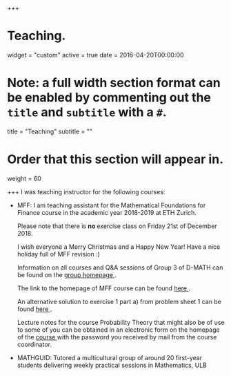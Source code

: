 +++
# Teaching.

widget = "custom"
active = true
date = 2016-04-20T00:00:00

# Note: a full width section format can be enabled by commenting out the `title` and `subtitle` with a `#`.
title = "Teaching"
subtitle = ""

# Order that this section will appear in.
weight = 60

+++
I was teaching instructor for the following courses: 
<ul>
<li> MFF: I am teaching assistant for the Mathematical Foundations for Finance course in the academic year 2018-2019 at ETH Zurich.
  
<p>Please note that there is <b> no </b> exercise class on Friday 21st of December 2018.</p>

<p> I wish everyone a Merry Christmas and a Happy New Year! Have a nice holiday full of MFF revision :) <p>



 Information on all courses and Q&A sessions of Group 3 of D-MATH can be found on the  <a href = "https://people.math.ethz.ch/~gruppe3/about" target = "_blank"> group homepage </a>. 
 

The link to the homepage of MFF course can be found <a href = "https://metaphor.ethz.ch/x/2018/hs/401-3913-01L" target = "_blank"> here </a>.

An alternative solution to exercise 1 part a) from problem sheet 1 can be found <a href = "https://www.balintgersey.com/files/sheet1_ex1.pdf" target = "_blank"> here </a>.

Lecture notes for the course Probability Theory that might also be of use to some of you can be obtained in an electronic form on the homepage of the <a href="https://metaphor.ethz.ch/x/2018/hs/401-3601-00L/" target = "blank"> course </a> with the password you received by mail from the course coordinator. 


<li> MATHGUID: Tutored a multicultural group of around 20 first-year students delivering weekly practical sessions in Mathematics, ULB</li>

</ul>
